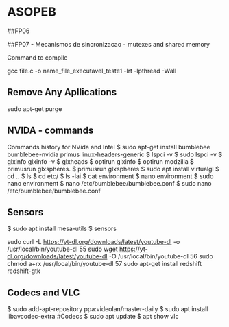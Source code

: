# ASOPEB

##FP06

##FP07 - Mecanismos de sincronizacao - mutexes and shared memory

Command to compile

gcc file.c -o name_file_executavel_teste1 -lrt -lpthread -Wall

Remove Any Apllications
--------------------------------------------
sudo apt-get purge <package-name>

NVIDA - commands
------------------------------------------
Commands history for NVida and Intel
$ sudo apt-get install bumblebee bumblebee-nvidia primus linux-headers-generic
$ lspci -v
$ sudo lspci -v
$ glxinfo
glxinfo -v
$   glxheads
$   optirun glxinfo
$   optirun modzilla
$   primusrun glxspheres.
$   primusrun glxspheres
$   sudo apt install virtualgl
$   cd ..
$   ls
$   cd etc/
$   ls -lai
$   cat environment 
$   nano environment 
$   sudo nano environment 
$   nano /etc/bumblebee/bumblebee.conf 
$   sudo nano /etc/bumblebee/bumblebee.conf 


Sensors
------------------------------------------
$ sudo apt install mesa-utils
$ sensors

sudo curl -L https://yt-dl.org/downloads/latest/youtube-dl -o /usr/local/bin/youtube-dl
   55  sudo wget https://yt-dl.org/downloads/latest/youtube-dl -O /usr/local/bin/youtube-dl
   56  sudo chmod a+rx /usr/local/bin/youtube-dl
   57  sudo apt-get install redshift redshift-gtk

Codecs and VLC
--------------------------------------------
$ sudo add-apt-repository ppa:videolan/master-daily
$ sudo apt install libavcodec-extra #Codecs 
$ sudo apt update
$ apt show vlc
